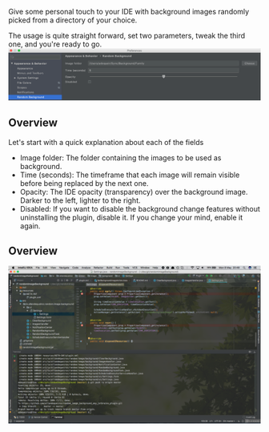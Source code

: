 Give some personal touch to your IDE with background images randomly picked from a directory of your choice.

The usage is quite straight forward, set two parameters, tweak the third one, and you're ready to go.
![](https://github.com/allandequeiroz/random_image_background_any_jetbrains_plugin/blob/master/resources/images/screenshot_16985.png?raw=true)

## Overview

Let's start with a quick explanation about each of the fields
* Image folder: The folder containing the images to be used as background.
* Time (seconds): The timeframe that each image will remain visible before being replaced by the next one.
* Opacity: The IDE opacity (transparency) over the background image. Darker to the left, lighter to the right.
* Disabled: If you want to disable the background change features without uninstalling the plugin, disable it. If you change your mind, enable it again.

## Overview

![](https://github.com/allandequeiroz/random_image_background_any_jetbrains_plugin/blob/master/resources/images/screenshot_16968.png?raw=true)